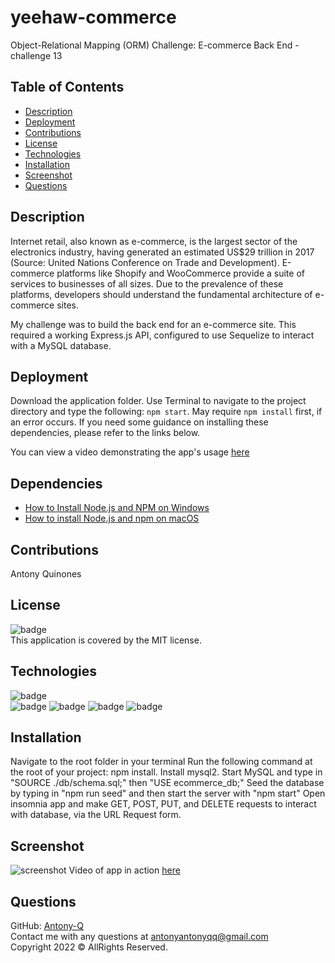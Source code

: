 # yeehaw-commerce
Object-Relational Mapping (ORM) Challenge: E-commerce Back End - challenge 13

## Table of Contents
- [Description](#description)  
- [Deployment](#deployment)  
- [Contributions](#contributions)  
- [License](#license)  
- [Technologies](#technologies)  
- [Installation](#installation) 
- [Screenshot](#screenshot)
- [Questions](#questions)  
  
## Description
Internet retail, also known as e-commerce, is the largest sector of the electronics industry, having generated an estimated US$29 trillion in 2017 (Source: United Nations Conference on Trade and Development). E-commerce platforms like Shopify and WooCommerce provide a suite of services to businesses of all sizes. Due to the prevalence of these platforms, developers should understand the fundamental architecture of e-commerce sites.

My challenge was to build the back end for an e-commerce site. This required a working Express.js API, configured to use Sequelize to interact with a MySQL database.
  
## Deployment  
Download the application folder. Use Terminal to navigate to the project directory and type the following: `npm start`. May require `npm install` first, if an error occurs. If you need some guidance on installing these dependencies, please refer to the links below.

You can view a video demonstrating the app's usage [here](https://drive.google.com/file/d/1p54GHRIPRRx3Yy-7-g-q4lhVqf-wsJOm/view)

## Dependencies
* [How to Install Node.js and NPM on Windows](https://phoenixnap.com/kb/install-node-js-npm-on-windows)
* [How to install Node.js and npm on macOS](https://www.newline.co/@Adele/how-to-install-nodejs-and-npm-on-macos--22782681)
  
## Contributions
Antony Quinones</br>
  
## License
![badge](https://img.shields.io/badge/license-MIT-brightgreen)<br>
This application is covered by the MIT license. 
  
## Technologies  
![badge](https://img.shields.io/badge/=HTML-orange)<br>
![badge](https://img.shields.io/badge/-Javascript-blue)
![badge](https://img.shields.io/badge/-node.js-blue)
![badge](https://img.shields.io/badge/-json-blue)
![badge](https://img.shields.io/badge/-npm-blue)

  
## Installation  
Navigate to the root folder in your terminal
Run the following command at the root of your project: npm install.
Install mysql2.
Start MySQL and type in "SOURCE ./db/schema.sql;" then "USE ecommerce_db;"
Seed the database by typing in "npm run seed" and then start the server with "npm start"
Open insomnia app and make GET, POST, PUT, and DELETE requests to interact with database, via the URL Request form.
  
## Screenshot
![screenshot](screenshot.PNG)
Video of app in action [here](https://github.com/Antony-Q/yeehaw_commerce)
  
## Questions  
GitHub: [Antony-Q](https://github.com/Antony-Q/capitalist-capitulator)<br>
Contact me with any questions at antonyantonyqq@gmail.com<br>
Copyright 2022 © AllRights Reserved.<br>
